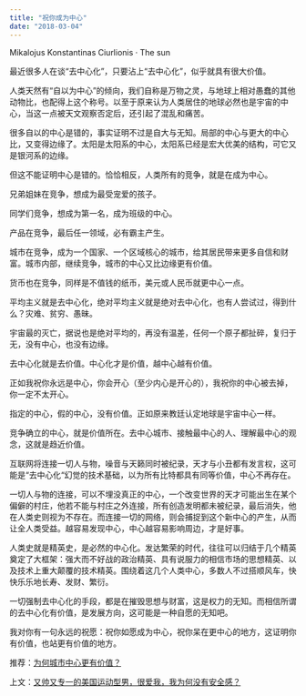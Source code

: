 ```yaml
---
title: "祝你成为中心"
date: "2018-03-04"
---
```


Mikalojus Konstantinas Ciurlionis · The sun

最近很多人在谈“去中心化”，只要沾上“去中心化”，似乎就具有很大价值。

人类天然有“自以为中心”的倾向，我们自称是万物之灵，与地球上相对愚蠢的其他动物比，也配得上这个称号。以至于原来认为人类居住的地球必然也是宇宙的中心，当这一点被天文观察否定后，还引起了混乱和痛苦。

很多自以的中心是错的，事实证明不过是自大与无知。局部的中心与更大的中心比，又变得边缘了。太阳是太阳系的中心，太阳系已经是宏大优美的结构，可它又是银河系的边缘。

但这不能证明中心是错的。恰恰相反，人类所有的竞争，就是在成为中心。

兄弟姐妹在竞争，想成为最受宠爱的孩子。

同学们竞争，想成为第一名，成为班级的中心。

产品在竞争，最后任一领域，必有霸主产生。

城市在竞争，成为一个国家、一个区域核心的城市，给其居民带来更多自信和财富。城市内部，继续竞争，城市的中心又比边缘更有价值。

货币也在竞争，同样是不值钱的纸币，美元或人民币就更中心一点。

平均主义就是去中心化，绝对平均主义就是绝对去中心化，也有人尝试过，得到什么？灾难、贫穷、愚昧。

宇宙最的灭亡，据说也是绝对平均的，再没有温差，任何一个原子都扯碎，复归于无，没有中心，也没有边缘。

去中心化就是去价值。中心化才是价值，越中心越有价值。

正如我祝你永远是中心，你会开心（至少内心是开心的），我祝你的中心被去掉，你一定不太开心。

指定的中心，假的中心，没有价值。正如原来教廷认定地球是宇宙中心一样。

竞争确立的中心，就是价值所在。去中心城市、接触最中心的人、理解最中心的观念，这就是趋近价值。

互联网将连接一切人与物，噪音与天籁同时被纪录，天才与小丑都有发言权，这可能是“去中心化“幻觉的技术基础，以为所有比特都具有同等价值，中心不再存在。

一切人与物的连接，可以不埋没真正的中心，一个改变世界的天才可能出生在某个偏僻的村庄，他若不能与村庄之外连接，所有创造发明都未被纪录，最后消失，他在人类史则视为不存在。而连接一切的网络，则会捕捉到这个新中心的产生，从而让全人类受益。越容易发现中心，中心越容易影响周边，才是好事。

人类史就是精英史，是必然的中心化。发达繁荣的时代，往往可以归结于几个精英奠定了大框架：强大而不好战的政治精英、具有说服力的相信市场的思想精英、以及技术上重大颠覆的技术精英。围绕着这几个人类中心，多数人不过搭顺风车，快快乐乐地长寿、发财、繁衍。

一切强制去中心化的手段，都是在摧毁思想与财富，这是权力的无知。而相信所谓的去中心化有价值，是发展方向，这可能是一种自愿的无知吧。

我对你有一句永远的祝愿：祝你如愿成为中心，祝你呆在更中心的地方，这证明你有价值，也站更有价值的地方。

推荐：[为何城市中心更有价值？](http://mp.weixin.qq.com/s?__biz=MjM5NDU0Mjk2MQ==&mid=2651622812&idx=1&sn=f935f4bd984b6b8fc606b973488bc635&chksm=bd7e09828a09809413d877de091d4a136c40bbb21ff32ff8e47fd4a6e4549cbd186404cdaf1b&scene=21#wechat_redirect)

上文：[又帅又专一的美国运动型男，很爱我，我为何没有安全感？](http://mp.weixin.qq.com/s?__biz=MjM5NDU0Mjk2MQ==&mid=2651625939&idx=1&sn=4503652ce6ee4949baad28733f439f89&chksm=bd7e1dcd8a0994dbc77542f5d659acede4718a26c2ae22def7e4e88d3bb3c9894599ed9a3e5b&scene=21#wechat_redirect)
